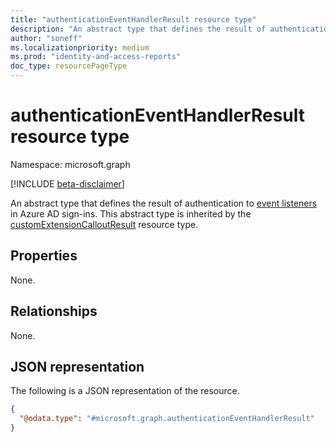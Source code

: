 ```yaml
---
title: "authenticationEventHandlerResult resource type"
description: "An abstract type that defines the result of authentication to event listeners in Azure AD sign-ins."
author: "soneff"
ms.localizationpriority: medium
ms.prod: "identity-and-access-reports"
doc_type: resourcePageType
---
```


# authenticationEventHandlerResult resource type

Namespace: microsoft.graph

[!INCLUDE [beta-disclaimer](../../includes/beta-disclaimer.md)]

An abstract type that defines the result of authentication to [event listeners](authenticationeventlistener.md) in Azure AD sign-ins. This abstract type is inherited by the [customExtensionCalloutResult](../resources/customextensioncalloutresult.md) resource type.

## Properties
None.

## Relationships
None.

## JSON representation
The following is a JSON representation of the resource.
<!-- {
  "blockType": "resource",
  "@odata.type": "microsoft.graph.authenticationEventHandlerResult"
}
-->
``` json
{
  "@odata.type": "#microsoft.graph.authenticationEventHandlerResult"
}
```

